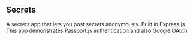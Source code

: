 ## Secrets
A secrets app that lets you post secrets anonymously. Built in Express.js   
This app demonstrates Passport.js authentication and also Google OAuth
